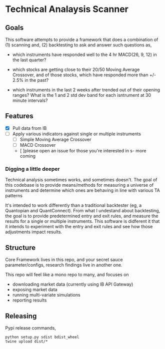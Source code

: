 # Technical Analaysis Scanner

## Goals

This software attempts to provide a framework that does a combination of
(1) scanning and, (2) backtesting to ask and answer such questions as,

- which instruments have responded well to the 4 hr MACD(26, 9, 12) in the
last quarter?

- which stocks are getting close to their 20/50 Moving Average Crossover, and
of those stocks, which have responded more than +/- 2.5% in the past?

- which instruments in the last 2 weeks after trended out of their opening
ranges? What is the 1 and 2 std dev band for each isntrument at 30 minute
intervals?

## Features

- [x] Pull data from IB
- [ ] Apply various indicators against single or multiple instruments
    - [ ] Simple Moving Average Crossover
    - [ ] MACD Crossover
    - [ ]please open an issue for those you're interested in
s- more coming

### Digging a little deeper

Technical analysis sometimes works, and sometimes doesn't. The goal of this
codebase is to provide means/methods for measuring a universe of instruments
and determine which ones are behaving in line with various TA patterns

It's intended to work differently than a traditional backtester (eg, a
Quantopian and QuantConnect). From what I undestand about backtesting, the
goal is to provide predetermined entry and exit rules, and measure the
results for a single or multiple instruments. This software is didferent
it that it intends to experiment with the entry and exit rules and see how
those adjustments impact results.

## Structure

Core Framework lives in this repo, and your secret sauce parameter/configs,
research findings live in another one.

This repo will feel like a mono repo to many, and focuses on

- downloading market data (currently using IB API Gateway)
- exposing market data
- running multi-variate simulations
- reporting results


## Releasing

Pypi release commands,

```
python setup.py sdist bdist_wheel
twine upload dist/*
```
